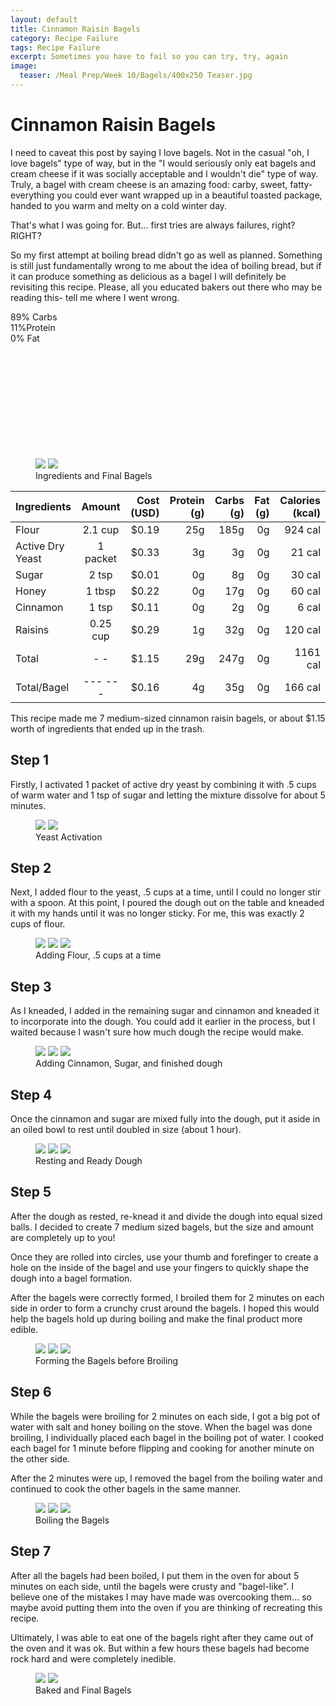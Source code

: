 ```yaml
---
layout: default
title: Cinnamon Raisin Bagels
category: Recipe Failure
tags: Recipe Failure
excerpt: Sometimes you have to fail so you can try, try, again  
image:
  teaser: /Meal Prep/Week 10/Bagels/400x250 Teaser.jpg
---
```


# Cinnamon Raisin Bagels

I need to caveat this post by saying I love bagels. Not in the casual "oh, I love bagels" type of way, but in the "I would seriously only eat bagels and cream cheese if it was socially acceptable and I wouldn't die" type of way. Truly, a bagel with cream cheese is an amazing food: carby, sweet, fatty- everything you could ever want wrapped up in a beautiful toasted package, handed to you warm and melty on a cold winter day.

That's what I was going for. But... first tries are always failures, right? RIGHT?

So my first attempt at boiling bread didn't go as well as planned. Something is still just fundamentally wrong to me about the idea of boiling bread, but if it can produce something as delicious as a bagel I will definitely be revisiting this recipe. Please, all you educated bakers out there who may be reading this- tell me where I went wrong. 
<div class="c100 p89 big">
  <span>89% Carbs </span>
  <div class="slice">
    <div class="bar"></div>
    <div class="fill"></div>
  </div>
</div>

<div class="c100 p11 big">
  <span>11%Protein </span>
  <div class="slice">
    <div class="bar"></div>
    <div class="fill"></div>
  </div>
</div>

<div class="c100 p0 big">
  <span>0% Fat </span>
  <div class="slice">
    <div class="bar"></div>
    <div class="fill"></div>
  </div>
</div>
<br>
<br />
<br>
<br />
<br>
<br />
<br>
<br />
<br>
<br />

<figure class="half">
	<img src="{{ site.url }}/images/Meal Prep/Week 10/Bagels/0 Ingredients.jpg">
	<img src="{{ site.url }}/images/Meal Prep/Week 10/Bagels/0.5 Final.jpg">
	<figcaption> Ingredients and Final Bagels </figcaption>
</figure>

|	**Ingredients**	|	**Amount**		|	 **Cost (USD)** 	|	**Protein (g)**	|	**Carbs (g)**	|	**Fat (g)**	|	**Calories (kcal)**
|	:----------	|	:----------:		|	 ---------: 	|	 ---------: 	|	 ---------: 	|	 ---------: 	|	 ---------: 
|	Flour	|	2.1	cup	|	 $0.19 	|	25g	|	185g	|	0g	|	924 cal
|	Active Dry Yeast	|	1	packet	|	 $0.33 	|	3g	|	3g	|	0g	|	21 cal
|	Sugar	|	2	tsp	|	 $0.01 	|	0g	|	8g	|	0g	|	30 cal
|	Honey	|	1	tbsp	|	 $0.22 	|	0g	|	17g	|	0g	|	60 cal
|	Cinnamon	|	1	tsp	|	 $0.11 	|	0g	|	2g	|	0g	|	6 cal
|	Raisins	|	0.25	cup	|	 $0.29 	|	1g	|	32g	|	0g	|	120 cal
|	Total	|	-	-	|	 $1.15 	|	29g	|	247g	|	0g	|	1161 cal
|	Total/Bagel	|	---	---	|	 $0.16 	|	4g	|	35g	|	0g	|	166 cal

This recipe made me 7 medium-sized cinnamon raisin bagels, or about $1.15 worth of ingredients that ended up in the trash. 


<h2> Step 1 </h2>

Firstly, I activated 1 packet of active dry yeast by combining it with .5 cups of warm water and 1 tsp of sugar and letting the mixture dissolve for about 5 minutes. 

<figure class="half">
	<img src="{{ site.url }}/images/Meal Prep/Week 10/Bagels/1 Yeast.jpg">
	<img src="{{ site.url }}/images/Meal Prep/Week 10/Bagels/1.5 Activated Yeast.jpg">
	<figcaption> Yeast Activation </figcaption>
</figure>

<h2> Step 2 </h2>
Next, I added flour to the yeast, .5 cups at a time, until I could no longer stir with a spoon. At this point, I poured the dough out on the table and kneaded it with my hands until it was no longer sticky. For me, this was exactly 2 cups of flour. 

<figure class="third">
	<img src="{{ site.url }}/images/Meal Prep/Week 10/Bagels/2 1 Cup.jpg">
	<img src="{{ site.url }}/images/Meal Prep/Week 10/Bagels/2.5 2 Cup.jpg">
	<img src="{{ site.url }}/images/Meal Prep/Week 10/Bagels/2.7 Rolled.jpg">
	<figcaption> Adding Flour, .5 cups at a time  </figcaption>
</figure>

<h2> Step 3 </h2>

As I kneaded, I added in the remaining sugar and cinnamon and kneaded it to incorporate into the dough. You could add it earlier in the process, but I waited because I wasn't sure how much dough the recipe would make. 

<figure class="third">
	<img src="{{ site.url }}/images/Meal Prep/Week 10/Bagels/3 Cinnamon.jpg">
	<img src="{{ site.url }}/images/Meal Prep/Week 10/Bagels/3.4 Sugar.jpg">
	<img src="{{ site.url }}/images/Meal Prep/Week 10/Bagels/3.5 Ready.jpg">
	<figcaption> Adding Cinnamon, Sugar, and finished dough </figcaption>
</figure>

<h2> Step 4 </h2>

Once the cinnamon and sugar are mixed fully into the dough, put it aside in an oiled bowl to rest until doubled in size (about 1 hour). 

<figure class="third">
	<img src="{{ site.url }}/images/Meal Prep/Week 10/Bagels/4 Rest.jpg">
	<img src="{{ site.url }}/images/Meal Prep/Week 10/Bagels/4.3 Rest.jpg">
	<img src="{{ site.url }}/images/Meal Prep/Week 10/Bagels/4.5 Ready.jpg">
	<figcaption> Resting and Ready Dough  </figcaption>
</figure>

<h2> Step 5 </h2>

After the dough as rested, re-knead it and divide the dough into equal sized balls. I decided to create 7 medium sized bagels, but the size and amount are completely up to you!

Once they are rolled into circles, use your thumb and forefinger to create a hole on the inside of the bagel and use your fingers to quickly shape the dough into a bagel formation. 

After the bagels were correctly formed, I broiled them for 2 minutes on each side in order to form a crunchy crust around the bagels. I hoped this would help the bagels hold up during boiling and make the final product more edible. 

<figure class="third">
	<img src="{{ site.url }}/images/Meal Prep/Week 10/Bagels/5 Rolled.jpg">
	<img src="{{ site.url }}/images/Meal Prep/Week 10/Bagels/5.3 Circles.jpg">
	<img src="{{ site.url }}/images/Meal Prep/Week 10/Bagels/5.5 Raisins.jpg">
	<figcaption> Forming the Bagels before Broiling </figcaption>
</figure>

<h2> Step 6 </h2>

While the bagels were broiling for 2 minutes on each side, I got a big pot of water with salt and honey boiling on the stove. When the bagel was done broiling, I individually placed each bagel in the boiling pot of water. I cooked each bagel for 1 minute before flipping and cooking for another minute on the other side. 

After the 2 minutes were up, I removed the bagel from the boiling water and continued to cook the other bagels in the same manner. 

<figure class="third">
	<img src="{{ site.url }}/images/Meal Prep/Week 10/Bagels/6 Boil.jpg">
	<img src="{{ site.url }}/images/Meal Prep/Week 10/Bagels/6.3 Boil.jpg">
	<img src="{{ site.url }}/images/Meal Prep/Week 10/Bagels/6.5 Flip.jpg">
	<figcaption> Boiling the Bagels </figcaption>
</figure>

<h2> Step 7 </h2>

After all the bagels had been boiled, I put them in the oven for about 5 minutes on each side, until the bagels were crusty and "bagel-like". I believe one of the mistakes I may have made was overcooking them... so maybe avoid putting them into the oven if you are thinking of recreating this recipe. 

Ultimately, I was able to eat one of the bagels right after they came out of the oven and it was ok. But within a few hours these bagels had become rock hard and were completely inedible. 

<figure class="half">
	<img src="{{ site.url }}/images/Meal Prep/Week 10/Bagels/7 Boiled.jpg">
	<img src="{{ site.url }}/images/Meal Prep/Week 10/Bagels/"7.5 Baked.jpg>
	<figcaption> Baked and Final Bagels </figcaption>
</figure>

